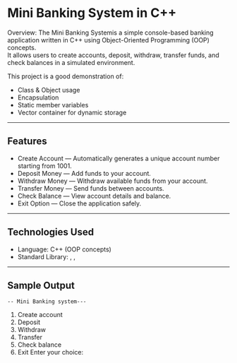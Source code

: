 # Mini Banking System in C++

Overview:
The Mini Banking Systemis a simple console-based banking application written in C++ using Object-Oriented Programming (OOP) concepts.  
It allows users to create accounts, deposit, withdraw, transfer funds, and check balances in a simulated environment.

This project is a good demonstration of:
- Class & Object usage
- Encapsulation
- Static member variables
- Vector container for dynamic storage

---

##  Features
- Create Account — Automatically generates a unique account number starting from 1001.
- Deposit Money — Add funds to your account.
- Withdraw Money — Withdraw available funds from your account.
- Transfer Money — Send funds between accounts.
- Check Balance — View account details and balance.
- Exit Option — Close the application safely.

---

##  Technologies Used
- Language: C++ (OOP concepts)
- Standard Library: <iostream>, <string>, <vector>

---


## Sample Output
    -- Mini Banking system---
1. Create account
2. Deposit
3. Withdraw
4. Transfer
5. Check balance
6. Exit
Enter your choice:



